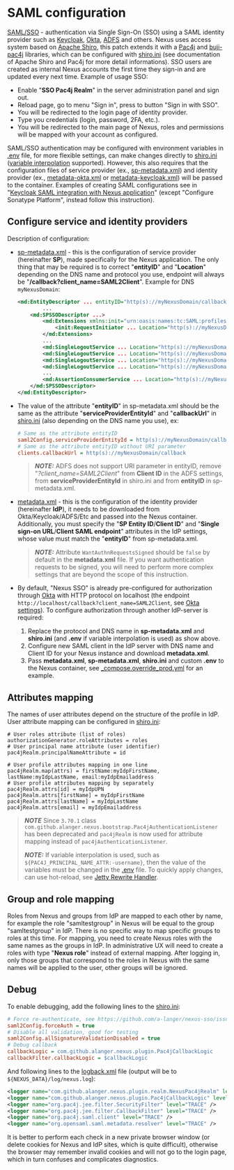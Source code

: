 # SAML configuration

[SAML/SSO][0] - authentication via Single Sign-On (SSO) using a SAML identity provider such as [Keycloak][4], [Okta][5], [ADFS][6] and others. Nexus uses access system based on [Apache Shiro][1], this patch extends it with a [Pac4j][3] and [buji-pac4j][2] libraries, which can be configured with [shiro.ini](../nexus-pac4j-plugin/src/main/config/shiro.ini) (see documentation of Apache Shiro and Pac4j for more detail informations). SSO users are created as internal Nexus accounts the first time they sign-in and are updated every next time. Example of usage SSO:

* Enable "**SSO Pac4j Realm**" in the server administration panel and sign out.
* Reload page, go to menu "Sign in", press to button "Sign in with SSO".
* You will be redirected to the login page of identity provider.
* Type you credentials (login, password, 2FA, etc.).
* You will be redirected to the main page of Nexus, roles and permissions will be mapped with your account as configured.

SAML/SSO authentication may be configured with environment variables in [.env](../.env) file, for more flexible settings, can make changes directly to [shiro.ini](../nexus-pac4j-plugin/src/main/config/shiro.ini) ([variable interpolation][8] supported). However, this also requires that the configuration files of service provider (ex., [sp-metadata.xml](../nexus-pac4j-plugin/src/main/config/sp-metadata.xml)) and identity provider (ex., [metadata-okta.xml](../nexus-pac4j-plugin/src/main/config/metadata.xml) or [metadata-keycloak.xml](../nexus-pac4j-plugin/src/main/config/metadata-keycloak.xml)) will be passed to the container. Examples of creating SAML configurations see in "[Keycloak SAML integration with Nexus application][7]" (except "Configure Sonatype Platform", instead follow this instruction).

## Configure service and identity providers

Description of configuration:

* [sp-metadata.xml](../nexus-pac4j-plugin/src/main/config/sp-metadata.xml) - this is the configuration of service provider (hereinafter **SP**), made specifically for the Nexus application. The only thing that may be required is to correct "**entityID**" and "**Location**" depending on the DNS name and protocol you use, endpoint will always be "**/callback?client_name=SAML2Client**". Example for DNS `myNexusDomain`:

    ```xml
    <md:EntityDescriptor ... entityID="http(s)://myNexusDomain/callback?client_name=SAML2Client" validUntil="2042-03-17T05:02:50.999Z">
            ...
        <md:SPSSODescriptor ...>
            <md:Extensions xmlns:init="urn:oasis:names:tc:SAML:profiles:SSO:request-init">
                <init:RequestInitiator ... Location="http(s)://myNexusDomain/callback?client_name=SAML2Client"/>
            </md:Extensions>
            ...
            <md:SingleLogoutService ... Location="http(s)://myNexusDomain/callback?client_name=SAML2Client&amp;logoutendpoint=true"/>
            <md:SingleLogoutService ... Location="http(s)://myNexusDomain/callback?client_name=SAML2Client&amp;logoutendpoint=true"/>
            <md:SingleLogoutService ... Location="http(s)://myNexusDomain/callback?client_name=SAML2Client&amp;logoutendpoint=true"/>
            <md:SingleLogoutService ... Location="http(s)://myNexusDomain/callback?client_name=SAML2Client&amp;logoutendpoint=true"/>
            ...
            <md:AssertionConsumerService ... Location="http(s)://myNexusDomain/callback?client_name=SAML2Client" index="0"/>
        </md:SPSSODescriptor>
    </md:EntityDescriptor>
    ```

* The value of the attribute "**entityID**" in sp-metadata.xml should be the same as the attribute "**serviceProviderEntityId**" and "**callbackUrl**" in [shiro.ini](../nexus-pac4j-plugin/src/main/config/shiro.ini) (also depending on the DNS name you use), ex:

    ```ini
    # Same as the attribute entityID
    saml2Config.serviceProviderEntityId = http(s)://myNexusDomain/callback?client_name=SAML2Client
    # Same as the attribute entityID without URI parameter
    clients.callbackUrl = http(s)://myNexusDomain/callback
    ```

    > **_NOTE:_** ADFS does not support URI parameter in entityID, remove "_?client_name=SAML2Client_" from **Client ID** in the ADFS settings, from **serviceProviderEntityId** in shiro.ini and from **entityID** in sp-metadata.xml.

* [metadata.xml](../nexus-pac4j-plugin/src/main/config/metadata.xml) - this is the configuration of the identity provider (hereinafter **IdP**), it needs to be downloaded from Okta/Keycloak/ADFS/Etc and passed into the Nexus container. Additionally, you must specify the "**SP Entity ID**/**Client ID**" and "**Single sign-on URL**/**Client SAML endpoint**" attributes in the IdP settings, whose value must match the "**entityID**" from sp-metadata.xml.

    > **_NOTE:_** Attribute `WantAuthnRequestsSigned` should be `false` by default in the **metadata.xml** file. If you want authentication requests to be signed, you will need to perform more complex settings that are beyond the scope of this instruction.

* By default, "Nexus SSO" is already pre-configured for authorization through [Okta](https://www.okta.com/) with HTTP protocol on localhost (the endpoint `http://localhost/callback?client_name=SAML2Client`, see [Okta settings](./Okta-Nexus-SAML.png)). To configure authorization through another IdP-server is required:
    1. Replace the protocol and DNS name in **sp-metadata.xml** and **shiro.ini** (and **.env** if variable interpolation is used) as show above.
    2. Configure new SAML client in the IdP server with DNS name and Client ID for your Nexus instance and download **metadata.xml**.
    3. Pass **metadata.xml**, **sp-metadata.xml**, **shiro.ini** and custom **.env** to the Nexus container, see [_compose.override_prod.yml](../_compose.override_prod.yml) for an example.

## Attributes mapping

The names of user attributes depend on the structure of the profile in IdP. User attribute mapping can be configured in [shiro.ini](../nexus-pac4j-plugin/src/main/config/shiro.ini):

```properties
# User roles attribute (list of roles)
authorizationGenerator.roleAttributes = roles
# User principal name attribute (user identifier)
pac4jRealm.principalNameAttribute = id

# User profile attributes mapping in one line
pac4jRealm.map(attrs) = firstName:myIdpFirstName, lastName:myIdpLastName, email:myIdpEmailaddress
# User profile attributes mapping by separately
pac4jRealm.attrs[id] = myIdpUPN
pac4jRealm.attrs[firstName] = myIdpFirstName
pac4jRealm.attrs[lastName] = myIdpLastName
pac4jRealm.attrs[email] = myIdpEmailaddress
```

> **_NOTE_** Since `3.70.1` class `com.github.alanger.nexus.bootstrap.Pac4jAuthenticationListener` has been deprecated and `pac4jRealm` is now used for attribute mapping instead of `pac4jAuthenticationListener`.
>
> **_NOTE:_** If variable interpolation is used, such as `${PAC4J_PRINCIPAL_NAME_ATTR:-username}`, then the value of the variables must be changed in the [.env](../.env) file. To quickly apply changes, can use hot-reload, see [Jetty Rewrite Handler](./Patch.md#jetty-rewrite-handler).

## Group and role mapping

Roles from Nexus and groups from IdP are mapped to each other by name, for example the role "samltestgroup" in Nexus will be equal to the group "samltestgroup" in IdP. There is no specific way to map specific groups to roles at this time. For mapping, you need to create Nexus roles with the same names as the groups in IdP. In administrative UX will need to create a roles with type "**Nexus role**" instead of external mapping. After logging in, only those groups that correspond to the roles in Nexus with the same names will be applied to the user, other groups will be ignored.

## Debug

To enable debugging, add the following lines to the [shiro.ini](../nexus-pac4j-plugin/src/main/config/shiro.ini):

```ini
# Force re-authenticate, see https://github.com/a-langer/nexus-sso/issues/11
saml2Config.forceAuth = true
# Disable all validation, good for testing
saml2Config.allSignatureValidationDisabled = true
# Debug callback
callbackLogic = com.github.alanger.nexus.plugin.Pac4jCallbackLogic
callbackFilter.callbackLogic = $callbackLogic
```

And following lines to the [logback.xml](../etc/logback/logback.xml) file (output will be to `${NEXUS_DATA}/log/nexus.log`):

```xml
<logger name="com.github.alanger.nexus.plugin.realm.NexusPac4jRealm" level="TRACE" />
<logger name="com.github.alanger.nexus.plugin.Pac4jCallbackLogic" level="TRACE" />
<logger name="org.pac4j.jee.filter.SecurityFilter" level="TRACE" />
<logger name="org.pac4j.jee.filter.CallbackFilter" level="TRACE" />
<logger name="org.pac4j.saml.client" level="TRACE" />
<logger name="org.opensaml.saml.metadata.resolver" level="TRACE" />
```

It is better to perform each check in a new private browser window (or delete cookies for Nexus and IdP sites, which is quite difficult), otherwise the browser may remember invalid cookies and will not go to the login page, which in turn confuses and complicates diagnostics.

[0]: https://help.sonatype.com/en/saml.html "Nexus PRO SAML"
[1]: https://shiro.apache.org/web.html "Shiro security framework"
[2]: https://github.com/bujiio/buji-pac4j "Bridge from Pac4j to Shiro"
[3]: https://www.pac4j.org/docs/clients/saml.html "Pac4j security framework"
[4]: https://www.keycloak.org/docs/latest/server_admin/#assembly-managing-clients_server_administration_guide "Keycloak SAML"
[5]: https://developer.okta.com/docs/concepts/saml/#enabling-saml-for-everyone-vs-a-subset-of-users "Okta SAML"
[6]: https://docs.microsoft.com/en-us/power-apps/maker/portals/configure/configure-saml2-settings "ADFS SAML"
[7]: https://support.sonatype.com/hc/en-us/articles/1500000976522-Keycloak-SAML-integration-with-Nexus-Applications "Keycloak-SAML + Nexus"
[8]: https://commons.apache.org/proper/commons-text/apidocs/org/apache/commons/text/StringSubstitutor.html "Variable interpolation"
